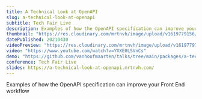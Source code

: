 ```yaml
---
title: A Technical Look at OpenAPI
slug: a-technical-look-at-openapi
subtitle: Tech Fair Live
description: Examples of how the OpenAPI specification can improve your Front End workflow
thumbnail: "https://res.cloudinary.com/mrtnvh/image/upload/v1619779156/mrtnvh.com/a-technical-look-at-openapi.jpg"
datePublished: 20210430
videoPreview: "https://res.cloudinary.com/mrtnvh/image/upload/v1619779713/mrtnvh.com/a-technical-look-at-openapi-video-preview.jpg"
video: "https://www.youtube.com/watch?v=YXXE0LSVnCs"
demo: "https://github.com/vanhoofmaarten/talks/tree/main/packages/a-technical-look-at-openapi/demo"
conference: Tech Fair Live
slides: https://a-technical-look-at-openapi.mrtnvh.com/
---
```


Examples of how the OpenAPI specification can improve your Front End workflow
